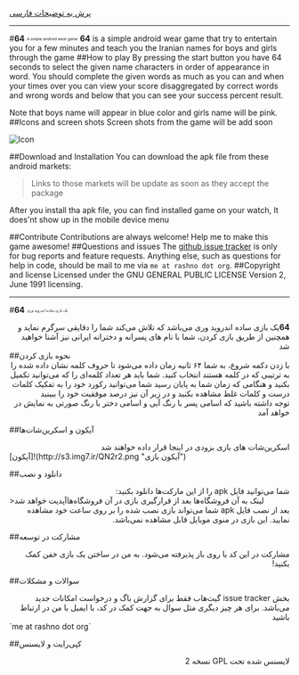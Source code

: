 [پرش به توضیحات فارسی](#PersianSectionStart)
______


#<b>64</b> <sub><sup><sub><sup>*A simple android wear game*</sub></sup></sub></sup>
<b>64</b> is a simple android wear game that try to entertain you for a few minutes and teach you the Iranian names for boys and girls through the game
##How to play
By pressing the start button you have 64 seconds to select the given name characters in order of appearance in word. You should complete the given words as much as you can and when your times over you can view your score disaggregated by correct words and wrong words and below that you can see your success percent result.

Note that boys name will appear in blue color and girls name will be pink.
##Icons and screen shots
Screen shots from the game will be add soon

![Icon](http://s3.img7.ir/QN2r2.png "Icon of the app")

##Download and Installation
You can download the apk file from these android markets:
>Links to those markets will be update as soon as they accept the package

After you install tha apk file, you can find installed game on your watch, It does'nt show up in the mobile device menu

##Contribute
Contributions are always welcome! Help me to make this game awesome!
##Questions and issues
The [github issue tracker][1] is only for bug reports and feature requests. Anything else, such as questions for help in code, should be mail to me via `me at rashno dot org`.
##Copyright and license
Licensed under the GNU GENERAL PUBLIC LICENSE Version 2, June 1991 licensing.

______

#<a name="PersianSectionStart"><b>64</b> <sub><sup><sub><sup>*یک بازی ساده اندروید وری*</sub></sup></sub></sup>
<div dir="rtl">
<b>64</b>یک بازی ساده اندروید وری می‌باشد که تلاش می‌کند شما را دقایقی سرگرم نماید و همچنین از طریق بازی کردن، شما با نام های پسرانه و دخترانه ایرانی نیز آشنا خواهید شد
</div>
##نحوه بازی کردن
<div dir="rtl">
با زدن دکمه شروع، به شما ۶۴ ثانیه زمان داده می‌شود تا حروف کلمه نشان داده شده را به ترتیبی که در کلمه هستند انتخاب کنید. شما باید هر تعداد کلمه‌ای را که می‌توانید تکمیل بکنید و هنگامی که زمان شما به پایان رسید شما می‌توانید رکورد خود را به تفکیک کلمات درست و کلمات غلط مشاهده بکنید و در زیر آن نیز درصد موفقیت خود را ببینید
</div>
<div dir="rtl">
توجه داشته باشید که اسامی پسر با رنگ آبی و اسامی دختر با رنگ صورتی به نمایش در خواهد آمد
</div>

##آیکون و اسکرین‌شات‌ها
<div dir="rtl">
اسکرین‌شات ‌های بازی بزودی در اینجا قرار داده خواهند شد

</div>
![آیکون](http://s3.img7.ir/QN2r2.png "آیکون بازی")

##دانلود و نصب
<div dir="rtl">
شما می‌توانید فایل apk را از این مارکت‌ها دانلود بکنید:
</div>
>لینک به آن فروشگاه‌ها بعد از قرارگیری بازی در آن فروشگاه‌هاآپدیت خواهد شد

<div dir="rtl">
بعد از نصب فایل apk شما می‌تواند بازی نصب شده را بر روی ساعت خود مشاهده نمایید. این بازی در منوی موبایل قابل مشاهده نمی‌باشد.
</div>

##مشارکت در توسعه
<div dir="rtl">
مشارکت در این کد با روی باز پذیرفته می‌شود. به من در ساختن یک بازی خفن کمک بکنید!
</div>

##سوالات و مشکلات
<div dir="rtl">
بخش issue tracker گیت‌هاب فقط برای گزارش باگ و درخواست امکانات جدید می‌باشد. برای هر چیز دیگری مثل سوال به جهت کمک در کد، با ایمیل با من در ارتباط باشید
</div>
`me at rashno dot org`

##کپی‌رایت و لایسنس
<div dir="rtl">
لایسنس شده تحت GPL نسخه 2
</div>


[1]: https://github.com/HosseinRashno/64/issues
